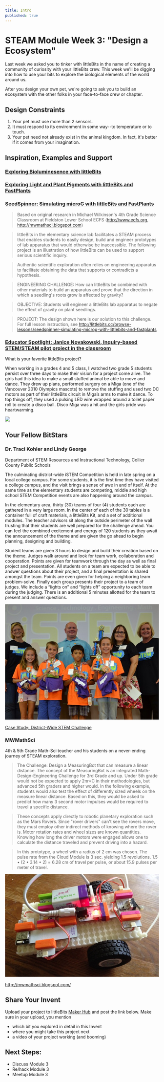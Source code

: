 ```yaml
---
title: Intro
published: true
---
```


# STEAM Module Week 3: "Design a Ecosystem"
Last week we asked you to tinker with littleBits in the name of creating a community of curiosity with your littleBits crew. This week we'll be digging into how to use your bits to explore the biological elements of the world around us. 

After you design your own pet, we're going to ask you to build an ecosystem with the other folks in your face-to-face crew or chapter. 

## Design Constraints
1. Your pet must use more than 2 sensors. 
2. It must respond to its environment in some way--to temperature or to touch.
3. Your pet need not already exist in the animal kingdom. In fact, it's better if it comes from your imagination. 

## Inspiration, Examples and Support

### [Exploring Bioluminesence with littleBits](http://littlebits.cc/browse-lessons/exploring-bioluminescence-with-littlebits)

### [Exploring Light and Plant Pigments with littleBits and FastPlants](http://littlebits.cc/projects/exploring-light-and-plant-pigments-with-littlebits-and-fastplants)

### [SeedSpinner: Simulating microG with littleBits and FastPlants](http://littlebits.cc/browse-lessons/seedspinner-simulating-microg-with-littlebits-and-fastplants)

>Based on original research in Michael Wilkinson's 4th Grade Science Classroom at Fieldston Lower School ECFS (http://www.ecfs.org, http://mwmathsci.blogspot.com)

>littleBits in the elementary science lab facilitates a STEAM process that enables students to easily design, build and engineer prototypes of lab apparatus that would otherwise be inaccessible. The following project is an illustration of how littleBits can be used to support serious scientific inquiry.

>Authentic scientific exploration often relies on engineering apparatus to facilitate obtaining the data that supports or contradicts a hypothesis.

>ENGINEERING CHALLENGE: How can littleBits be combined with other materials to build an apparatus and prove that the direction in which a seedling's roots grow is affected by gravity?

>OBJECTIVE: Students will engineer a littleBits lab apparatus to negate the effect of gravity on plant seedlings.

>PROJECT: The design shown here is our solution to this challenge. For full lesson instruction, see http://littlebits.cc/browse-lessons/seedspinner-simulating-microg-with-littlebits-and-fastplants

### [Educator Spotlight: Janice Novakowski, Inquiry-based STEM/STEAM pilot project in the classroom](http://littlebits.cc/educator-spotlight-janice-novakowski)

What is your favorite littleBits project?

When working in a grades 4 and 5 class, I watched two grade 5 students persist over three days to make their vision for a project come alive. The girls had this idea to make a small stuffed animal be able to move and dance. They drew up plans, performed surgery on a Miga (one of the Vancouver 2010 Olympics mascots) to remove the stuffing and used two DC motors as part of their littleBits circuit in Miga’s arms to make it dance. To top things off, they used a pulsing LED wire wrapped around a toilet paper roll to create a disco ball. Disco Miga was a hit and the girls pride was heartwarming.

![](Images/animal.jpg)

## Your Fellow BitStars
### Dr. Traci Kohler and Lindy George 
Department of STEM Resources and Instructional Technology, Collier County Public Schools

The culminating district-wide iSTEM Competition is held in late spring on a local college campus. For some students, it is the first time they have visited a college campus, and the visit brings a sense of awe in and of itself. At the same time as the elementary students are competing, middle and high school STEM Competition events are also happening around the campus.

In the elementary area, thirty (30) teams of four (4) students each are gathered in a very large room. In the center of each of the 30 tables is a container full of craft materials, a littleBits Kit, and a set of additional modules. The teacher advisors sit along the outside perimeter of the wall trusting that their students are well prepared for the challenge ahead. You can feel the combined excitement and energy of 120 students as they await the announcement of the theme and are given the go ahead to begin planning, designing and building.

Student teams are given 3 hours to design and build their creation based on the theme. Judges walk around and look for team work, collaboration and cooperation. Points are given for teamwork through the day as well as final project and presentation. All students on a team are expected to be able to answer questions about their project, and a final presentation is shared amongst the team. Points are even given for helping a neighboring team problem-solve. Finally each group presents their project to a team of judges. We include a “lights on” and “lights off” opportunity to each team during the judging. There is an additional 5 minutes allotted for the team to present and answer questions.

![](/Images/istem.jpg)

[Case Study: District-Wide STEM Challenge](http://littlebits.cc/education-case-study-district-wide-stem-challenge)

### MWMathSci
4th & 5th Grade Math-Sci teacher and his students on a never-ending journey of STEAM exploration.

>The Challenge:  Design a MeasuringBot that can measure a linear distance.
The concept of the MeasuringBot is an integrated Math-Design-Engineering Challenge for 3rd Grade and up. Under 5th grade would not be expected to apply 2πr=C in their methodologies, but advanced 5th graders and higher would. In the following example, students would also test the effect of differently sized wheels on the measure linear distance. Based on this, they would be asked to predict how many 3 second motor impulses would be required to travel a specific distance. 

>These concepts apply directly to robotic planetary exploration such as the Mars Rovers. Since "rover drivers" can't see the rovers move, they must employ other indirect methods of knowing where the rover is. Motor rotation rates and wheel sizes are known quantities. Knowing how long the driver motors were engaged allows one to calculate the distance traveled and prevent driving into a hazard.

>In this prototype, a wheel with a radius of 2 cm was chosen. The pulse rate from the Cloud Module is 3 sec. yielding 1.5 revolutions. 1.5 • (2 • 3.14 • 2) = 6.28 cm of travel per pulse, or about 15.9 pulses per meter of travel.

![](/Images/measurebot.jpg)

http://mwmathsci.blogspot.com/

## Share Your Invent 
Upload your project to littleBits [Maker Hub](http://littlebits.cc/projects) and post the link below. Make sure in your upload, you mention
- which bit you explored in detail in this Invent
- where you might take this project next
- a video of your project working (and booming)

## Next Steps:
- Discuss Module 3
- Re/hack Module 3
- Meetup Module 3